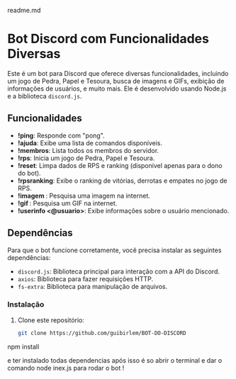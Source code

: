 readme.md
# Bot Discord com Funcionalidades Diversas

Este é um bot para Discord que oferece diversas funcionalidades, incluindo um jogo de Pedra, Papel e Tesoura, busca de imagens e GIFs, exibição de informações de usuários, e muito mais. Ele é desenvolvido usando Node.js e a biblioteca `discord.js`.

## Funcionalidades

- **!ping**: Responde com "pong".
- **!ajuda**: Exibe uma lista de comandos disponíveis.
- **!membros**: Lista todos os membros do servidor.
- **!rps**: Inicia um jogo de Pedra, Papel e Tesoura.
- **!reset**: Limpa dados de RPS e ranking (disponível apenas para o dono do bot).
- **!rpsranking**: Exibe o ranking de vitórias, derrotas e empates no jogo de RPS.
- **!imagem <termo>**: Pesquisa uma imagem na internet.
- **!gif <termo>**: Pesquisa um GIF na internet.
- **!userinfo <@usuario>**: Exibe informações sobre o usuário mencionado.

## Dependências

Para que o bot funcione corretamente, você precisa instalar as seguintes dependências:

- `discord.js`: Biblioteca principal para interação com a API do Discord.
- `axios`: Biblioteca para fazer requisições HTTP.
- `fs-extra`: Biblioteca para manipulação de arquivos.

### Instalação

1. Clone este repositório:

   ```bash
   git clone https://github.com/guibirlem/BOT-DO-DISCORD

npm install

e ter instalado todas dependencias
após isso é so abrir o terminal e dar o comando node inex.js para rodar o bot !